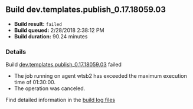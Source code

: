 ## Build dev.templates.publish_0.17.18059.03
- **Build result:** `failed`
- **Build queued:** 2/28/2018 2:38:12 PM
- **Build duration:** 90.24 minutes
### Details
Build [dev.templates.publish_0.17.18059.03](https://winappstudio.visualstudio.com/web/build.aspx?pcguid=a4ef43be-68ce-4195-a619-079b4d9834c2&builduri=vstfs%3a%2f%2f%2fBuild%2fBuild%2f25166) failed

+ The job running on agent wtsb2 has exceeded the maximum execution time of 01:30:00.
+ The operation was canceled.

Find detailed information in the [build log files](https://uwpctdiags.blob.core.windows.net/buildlogs/dev.templates.publish_0.17.18059.03_logs.zip)
